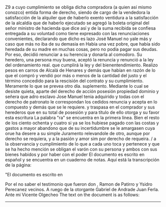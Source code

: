 Z9 a cuyo cumplimiento se obliga dicha compradora (a quien así mismo conozco) entida forma de derecho, siendo de cargo de la vendedora la satisfacción de la alquiler que de haberlo exento
ventidura a la satisfacción de la alcaldía que de haberlo ejecutado se agregó la boleta original del señor ministro de hacienda que dice así y de la suma recibida se confiesa entregada a su voluntad como tiene expresado con las renunciaciones convenientes, declarando que dicho es lazo José Manuel no yale más y caso que más no iba de su demasia en
Había una vez pobre, que había sido heredada de su madre en muchas cosas, pero no podía pagar sus deudas. Por eso, decidió renunciar a su herencia y donarla al comodoro. Su heredero, una persona muy buena, aceptó la renuncia y renunció a la ley del ordenamiento real.
que cumplirá la ley y del bienentendimiento. Realizo pesos en carros de Alcalá de Henares y demás que habían en razón de lo que el compró y vendió por más o menos de la cantidad del justo y el término concedido para la rescisión del contrato y su cumplimiento. Meramente lo que se prevea otro día.
suplemento. Mediante lo cual se desiste quieta, aparte del derecho de acción posesión propiedad dominio y señera que adro esclavo Jose Manuel tenia adquirido y todas con el derecho de patronato le correspondan los cedidos renuncia y acepta en lo compuesto y demás que se le requiere.
y traspasa en el comprador y sus herederos que en su total de posesión y para título de ello otorga y su favor esta escritura
La palabra "ra" se encuentra en la primera línea.
Bien el resto de los ciento ochenta y cuatro si ya se los hubiese pagado con las costas y gastos a mayor abandono que de su incertidumbre se le amargasen cuya orue ha desere a su simple Juramento relevandole de otro, aunque por derecho se requiera, y a la pasión y amor sim
por derecho de requeira. / a la observancia y cumplimiento de lo que a cada uno toca y pertenece y que se ha hecho mención se obligan el varón con su persona y ambos con sus bienes habidos y por haber con el poder
El documento es escrito en español y se encuentra en un cuaderno de notas. Aquí está la transcripción de la página:

"El documento es escrito en

Por el no saber el testimonio que fueron don , Ramon de Patirro y Ysidro Perecanez vecinos. A ruego de la otorgante Gabriel de Andrade Juan Ferla. Ante mi Vicente Olgecheo
The text on the document is as follows:

---